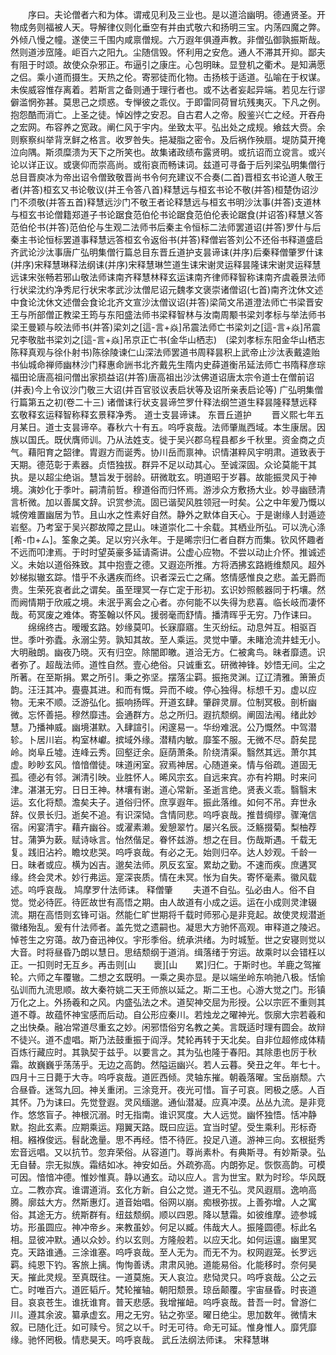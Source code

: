 <!-- { "loadSidebar": true } -->
　　序曰。夫论僧者六和为体。谓戒见利及三业也。是以道洽幽明。德通贤圣。开物成务则福被人天。导解律仪则化垂空有并由式敬六和扬明三宝。内荡四魔之弊。外倾八慢之幢。遂使三千围内咸禀僧规。六万遐年俱遵声教。非僧弘御孰振斯哉。然则道涉窊隆。岠百六之阳九。尘随信毁。怀利用之安危。通人不滞其开抑。鄙夫有阻于时颂。故使众杂邪正。布逼引之康庄。心包明昧。显登机之衢术。是知满愿之侣。乘小道而摄生。天热之伦。寄邪徒而化物。击扬核于适道。弘喻在于权谋。未俟威容惟存离着。若斯言之备则通于理行者也。或不达者妄起异端。若见左行谬僻滥惘弥甚。莫思己之烦惑。专惮彼之乖仪。于即雷同荷冒坑残夷灭。下凡之例。抱怨酷而消亡。上圣之徒。悼凶悖之安忍。自古君人之帝。殷鉴兴亡之经。开吞舟之宏网。布容养之宽政。阐仁风于宇内。坐致太平。弘出处之成规。飨兹大赍。余则察察纠举背烹鲜之格言。收罗咎失。挹凝脂之密令。及后祸作殃扇。堤防莫开掩泣向隅。斯须糜溃为天下之所笑也。故集诸政绩布露贤明。或抗诏而立谠言。或兴论以详正议。或褒仰而崇高尚。或衔哀而畅诔词。兹道可寻备于后列梁弘明集僧行总目晋庾冰为帝出诏令僧致敬晋尚书令何充建议不合奏(二首)晋桓玄书论道人敬王者(并答)桓玄又书论敬议(并王令答八首)释慧远与桓玄书论不敬(并答)桓楚伪诏沙门不须敬(并答五首)释慧远沙门不敬王者论释慧远与桓玄书明沙汰事(并答)支道林与桓玄书论僧籍郑道子书论踞食范伯伦书论踞食范伯伦表论踞食(并诏答)释慧义答范伯伦书(并答)范伯伦与生观二法师书后秦主令恒标二法师罢道诏(并答)罗什与后秦主书论恒标罢道事释慧远答桓玄令返俗书(并答)释僧岩答刘公不还俗书释道盛启齐武论沙汰事唐广弘明集僧行篇总目东晋丘道护支昙谛诔(并序)后秦释僧肇罗什诔(并序)宋释慧琳释法纲诔(并序)宋释慧琳竺道生诔宋谢灵运释昙隆诔宋谢灵运释慧远诔宋张畅若邪山敬法师诔南齐释慧林释玄运诔南齐律师释智称诔南齐虞羲景法师行状梁沈约净秀尼行状宋孝武沙汰僧尼诏元魏孝文褒崇诸僧诏(七首)南齐沈休文述中食论沈休文述僧会食论北齐文宣沙汰僧议诏(并答)梁简文吊道澄法师亡书梁晋安王与所部僧正教梁王筠与东阳盛法师书梁释智林与汝南周颙书梁刘孝标与举法师书梁王曼颖与皎法师书(并答)梁刘之[這-言+焱]吊震法师亡书梁刘之[這-言+焱]吊震兄李敬朏书梁刘之[這-言+焱]吊京正亡书(金华山栖志)　(梁刘孝标东阳金华山栖志陈释真观与徐仆射书)陈徐陵谏仁山深法师罢道书周释昙积上武帝止沙汰表戴逵贻书仙城命禅师幽林沙门释惠命詶书北齐戴先生隋内史薛道衡吊延法师亡书隋释彦琮福田论唐高祖问僧出家损益诏(并答)唐高祖出沙汰佛道诏唐太宗令道士在僧前诏(并表)今上令议沙门敬三大诏(并百官驳议表启状等及诏所亲表启论等)
广弘明集僧行篇第五之初(卷二十三)
诸僧诔行状支昙谛竺罗什释法纲竺道生释昙隆释慧远释玄敬释玄运释智称释玄景释净秀。
道士支昙谛诔。
东晋丘道护
　　晋义熙七年五月某日。道士支昙谛卒。春秋六十有五。呜呼哀哉。法师肇胤西域。本生康居。因族以国氏。既伏膺师训。乃从法姓支。徙于吴兴郡乌程县都乡千秋里。资金商之贞气。藉阳育之韶律。胄遐方而诞秀。协川岳而禀神。识情湛粹风宇明肃。道致表于天期。德范彰于素器。贞悟独拔。群异不足以动其心。至诚深固。众论莫能干其执。是以超尘绝诣。慧旨发于弱龄。研微耽玄。明道昭于岁暮。故能振灵风于神境。演妙化于季叶。嗣清前哲。穆道俗而归怀焉。游涉众方敷扬大业。妙寻幽赜清言析微。加以善属文辞。识赏参流。固已谐契风胜领冠一时矣。公之中年爰乃慨以城傍难置幽居为节。且山水之性素好自然。静外之默体自天心。于是谢缘人封遁迹岩壑。乃考室于吴兴郡故障之昆山。味道崇化二十余载。其栖业所弘。可以洗心涤[希-巾+ㄙ]。筌象之美。足以穷兴永年。于是晞宗归仁者自群方而集。钦风怀趣者不远而叩津焉。于时时望英豪多延请斋讲。公虚心应物。不尝以动止介怀。推诚述义。未始以道俗殊致。其中抱壹之德。又遐迩所推。方将洒拂玄路緪维颓风。超外妙梯拟辙玄踪。惜乎不永遘疾而终。识者深云亡之痛。悠情感惟良之悲。盖无爵而贵。生荣死哀者此之谓矣。虽至理冥一存亡定于形初。玄识妙照骸器同于朽壤。然而阙情期于欣戚之境。未泯乎离会之心者。亦何能不以失得为悲喜。临长岐而凄怀哉。苟冥废之难体。寄筌翰以怀风。援弱毫而舒情。播清晖乎无穷。乃作诔曰。
　　绵绵终古。暧暧玄路。妙缘莫叩。长寐靡寤。生灭纷纭。动息舛互。相驱百世。季叶弥蠹。永溺尘劳。孰知其故。至人乘运。灵觉中肇。未睹沧流井蛙无小。大明融朗。幽夜乃晓。灭有归空。除闇即皦。道洽无方。仁被禽鸟。昧者靡遗。识者弥了。超哉法师。道性自然。壹心绝俗。只诚重玄。研微神锋。妙悟无间。尘之所著。在至斯捐。累之所引。秉之弥坚。摆落尘羁。振拖灵渊。辽辽清雅。箫箫贞韵。汪汪其冲。亹亹其进。和而有慨。异而不峻。停心独得。标想千刃。虚以应物。无来不顺。泛游弘化。振响扬晖。开道玄肆。肇辟灵扉。位制冥极。剖析幽微。忘怀善挹。穆然靡违。会通群方。总之所归。遐抗颓纲。阐固法闱。绪此妙慧。乃播神威。幽境湛默。入肆諠引。闲邃易一。华纷难泯。公乃慨然。中驾潜轸。卜居川岩。构室林巘。摈域外缘。潜精内敏。靡筌不服。无微不尽。蔚矣昆岭。岗阜丘墟。连峰云秀。回壑迂余。庭荫萧条。阶绕清渠。翳然其远。萧尔其虚。眇眇玄风。愔愔僧徒。味道闲室。寂焉神居。心随道亲。情与俗疏。道固无孤。德必有邻。渊清引映。业胜怀人。晞风宗玄。自远来宾。亦有衿期。时来问津。湛湛无穷。日日王神。林壤有谢。道心常新。圣逝言绝。贤表义乖。翳翳末运。玄化将颓。澹矣夫子。道俗归怀。庶享遐年。振此落维。如何不吊。弃世永辞。仪景长归。逝矣不追。有识深恸。含情同悲。呜呼哀哉。推昔绸缪。骤淹信宿。闲宴清宇。藉卉幽谷。或濯素濑。爰憩翠竹。屡兴名辰。泛觞掇菊。梨柚荐甘。蒲笋为蔌。赋诗咏言。怡然偕足。眷怀兹游。想之在目。伤哉斯遇。千载无复。践旧沾衿。瞻坟悲哭。呜呼哀哉。有必之无。始则归卒。达人妙观。千龄一日。昧者或应。横为凶吉。邈矣法师。夙反玄室。累劫之勤。不速而疾。庶遘冥缘。终会灵术。妙行弗运。寔深丧质。情在未冥。怅为自失。寄怀毫素。徽风载述。呜呼哀哉。
鸠摩罗什法师诔。
释僧肇
　　夫道不自弘。弘必由人。俗不自觉。觉必待匠。待匠故世有高悟之期。由人故道有小成之运。运在小成则灵津辍流。期在高悟则玄锋可诣。然能仁旷世期将千载时师邪心是非竞起。故使灵规潜逝徽绪殆乱。爰有什法师者。盖先觉之遗嗣也。凝思大方驰怀高观。审释道之陵迟。悼苍生之穷蔼。故乃奋迅神仪。宇形季俗。统承洪绪。为时城堑。世之安寝则觉以大音。时将昼昏乃朗以慧日。思结颓纲于道消。缉落绪于穷运。故乘时以会错枉以正。一扣则时无互乡。再击则[山　　褱][山　　累]归仁。于斯时也。羊鹿之驾摧轮。六师之车覆辙。二想之玄既明。一乘之奥亦显。是以端坐岭东响驰八极。恬愉弘训而九流思顺。故大秦符姚二天王师旅以延之。斯二王也。心游大觉之门。形镇万化之上。外扬羲和之风。内盛弘法之术。道契神交屈为形授。公以宗匠不重则其道不尊。故蕴怀神宝感而后动。自公形应秦川。若烛龙之曜神光。恢廓大宗若羲和之出快桑。融冶常道尽重玄之妙。闲邪悟俗穷名教之美。言既适时理有圆会。故辩不徒兴。道不虚唱。斯乃法鼓重振于阎浮。梵轮再转于天北矣。自非位超修成体精百炼行藏应时。其孰契于兹乎。以要言之。其为弘也隆于春阳。其除患也厉于秋霜。故巍巍乎荡荡乎。无边之高韵。然隘运幽兴。若人云暮。癸丑之年。年七十。四月十三日薨于大寺。呜呼哀哉。道匠西倾。灵轴东摧。朝羲落曜。宝岳崩颓。六合昼昏。迷驾九回。神关重闭。三涂竞开。夜光可惜。盲子可哀。罔极之感。人百其怀。乃为诔曰。先觉登遐。灵风缅邈。通仙潜凝。应真冲漠。丛丛九流。是非竞作。悠悠盲子。神根沉溺。时无指南。谁识冥度。大人远觉。幽怀独悟。恬冲静默。抱此玄素。应期乘运。翔翼天路。既曰应运。宜当时望。受生乘利。形标奇相。繦褓俊远。髫龀逸量。思不再经。悟不待匠。投足八道。游神三向。玄根挺秀宏音远唱。又以抗节。忽弃荣俗。从容道门。尊尚素朴。有典斯寻。有妙斯录。弘无自替。宗无拟族。霜结如冰。神安如岳。外疏弥高。内朗弥足。恢恢高韵。可模可因。愔愔冲德。惟妙惟真。静以通玄。动以应人。言为世宝。默为时珍。华风既立。二教亦宾。谁谓道消。玄化方新。自公之觉。道无不弘。灵风遐扇。逸响高腾。廓兹大方。然斯惠灯。道音始唱。俗网以崩。痴根弥拔。上善弥增。人之寓俗。其途无方。统斯群有。纽兹颓纲。顺以四恩。降以慧霜。如彼维摩。迹参城坊。形虽圆应。神冲帝乡。来教虽妙。何足以臧。伟哉大人。振隆圆德。标此名相。显彼冲默。通以众妙。约以玄则。方隆般若。以应天北。如何运邅。幽里冥克。天路谁通。三涂谁塞。呜呼哀哉。至人无为。而无不为。权网遐笼。长罗远羁。纯恩下钓。客旅上摛。恂恂善诱。肃肃风驰。道能易俗。化能移时。奈何昊天。摧此灵规。至真既往。一道莫施。天人哀泣。悲恸灵只。呜呼哀哉。公之云亡。时唯百六。道匠韬斤。梵轮摧轴。朝阳颓景。琼岳颠覆。宇宙昼昏。时丧道目。哀哀苍生。谁抚谁育。普天悲感。我增摧衄。呜呼哀哉。昔吾一时。曾游仁川。遵其余波。纂承虚玄。用之无穷。钻之弥坚。曜日绝尘。思加数年。微情末叙。已随化迁。如可赎兮。贸之以千。时无可待。命无可延。惟身惟人。靡凭靡缘。驰怀罔极。情悲昊天。呜呼哀哉。
武丘法纲法师诔。
宋释慧琳
